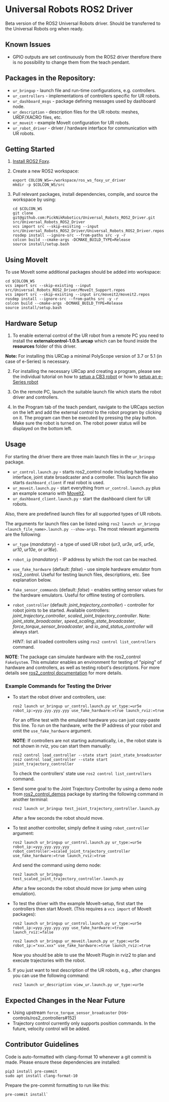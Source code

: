 # Universal Robots ROS2 Driver

Beta version of the ROS2 Universal Robots driver. Should be transferred to the Universal Robots org when ready.

## Known Issues

- GPIO outputs are set continuously from the ROS2 driver therefore there is no possibility to change them from the teach pendant.

## Packages in the Repository:

  - `ur_bringup` - launch file and run-time configurations, e.g. controllers.
  - `ur_controllers` - implementations of controllers specific for UR robots.
  - `ur_dashboard_msgs` - package defining messages used by dashboard node.
  - `ur_description` - description files for the UR robots: meshes, URDF/XACRO files, etc.
  - `ur_moveit` - example MoveIt configuration for UR robots.
  - `ur_robot_driver` - driver / hardware interface for communication with UR robots.


## Getting Started

1. [Install ROS2 Foxy](https://index.ros.org/doc/ros2/Installation/Foxy/Linux-Install-Debians/).

2. Create a new ROS2 workspace:
   ```
   export COLCON_WS=~/workspace/ros_ws_foxy_ur_driver
   mkdir -p $COLCON_WS/src
   ```

3. Pull relevant packages, install dependencies, compile, and source the workspace by using:
   ```
   cd $COLCON_WS
   git clone git@github.com:PickNikRobotics/Universal_Robots_ROS2_Driver.git src/Universal_Robots_ROS2_Driver
   vcs import src --skip-existing --input src/Universal_Robots_ROS2_Driver/Universal_Robots_ROS2_Driver.repos
   rosdep install --ignore-src --from-paths src -y -r
   colcon build --cmake-args -DCMAKE_BUILD_TYPE=Release
   source install/setup.bash
   ```

## Using MoveIt

To use MoveIt some additional packages should be added into workspace:
   ```
   cd $COLCON_WS
   vcs import src --skip-existing --input src/Universal_Robots_ROS2_Driver/MoveIt_Support.repos
   vcs import src --skip-existing --input src/moveit2/moveit2.repos
   rosdep install --ignore-src --from-paths src -y -r
   colcon build --cmake-args -DCMAKE_BUILD_TYPE=Release
   source install/setup.bash
   ```

## Hardware Setup

1. To enable external control of the UR robot from a remote PC you need to install the **externalcontrol-1.0.5.urcap** which can be found inside the **resources** folder of this driver.

**Note:** For installing this URCap a minimal PolyScope version of 3.7 or 5.1 (in case of e-Series) is necessary.

2. For installing the necessary URCap and creating a program, please see the individual tutorial on how to [setup a CB3 robot](/ur_robot_driver/doc/install_urcap_cb3.md) or how to [setup an e-Series robot](/ur_robot_driver/doc/install_urcap_e_series.md)

3. On the remote PC, launch the suitable launch file which starts the robot driver and controllers.

4. In the Program tab of the teach pendant, navigate to the URCaps section on the left and add the external control to the robot program by clicking on it. The program can then be executed by pressing the play button. Make sure the robot is turned on. The robot power status will be displayed on the bottom left.

## Usage

For starting the driver there are three main launch files in the `ur_bringup` package.

  - `ur_control.launch.py` - starts ros2_control node including hardware interface, joint state broadcaster and a controller. This launch file also starts `dashboard_client` if real robot is used.
  - `ur_moveit.launch.py` - start everything from `ur_control.launch.py` plus an example scenario with [MoveIt2](https://moveit.ros.org/).
  - `ur_dashboard_client.launch.py` - start the dashboard client for UR robots.

Also, there are predefined launch files for all supported types of UR robots.

The arguments for launch files can be listed using `ros2 launch ur_bringup <launch_file_name>.launch.py --show-args`.
The most relevant arguments are the following:

  - `ur_type` (*mandatory*) - a type of used UR robot (*ur3*, *ur3e*, *ur5*, *ur5e*, *ur10*, *ur10e*, or *ur16e*).
  - `robot_ip` (*mandatory*) - IP address by which the root can be reached.
  - `use_fake_hardware` (default: *false*) - use simple hardware emulator from ros2_control.
    Useful for testing launch files, descriptions, etc. See explanation below.
  - `fake_sensor_commands` (default: *false*) - enables setting sensor values for the hardware emulators.
    Useful for offline testing of controllers.
  - `robot_controller` (default: *joint_trajectory_controller*) - controller for robot joints to be started.
    Available controllers: *joint_trajectory_controller*, *scaled_joint_trajectory_controller*.
    Note: *joint_state_broadcaster*, *speed_scaling_state_broadcaster*, *force_torque_sensor_broadcaster*, and *io_and_status_controller* will always start.

    *HINT*: list all loaded controllers using `ros2 control list_controllers` command.

**NOTE**: The package can simulate hardware with the ros2_control `FakeSystem`. This emulator enables an environment for testing of "piping" of hardware and controllers, as well as testing robot's descriptions. For more details see [ros2_control documentation](https://ros-controls.github.io/control.ros.org/) for more details.

### Example Commands for Testing the Driver

- To start the robot driver and controllers, use:
   ```
   ros2 launch ur_bringup ur_control.launch.py ur_type:=ur5e robot_ip:=yyy.yyy.yyy.yyy use_fake_hardware:=true launch_rviz:=true
   ```
   For an offline test with the emulated hardware you can just copy-paste this line.
   To run on the hardware, write the IP address of your robot and omit the `use_fake_hardware` argument.

   **NOTE**: If controllers are not starting automatically, i.e., the robot state is not shown in rviz, you can start them manually:
   ```
   ros2 control load_controller --state start joint_state_broadcaster
   ros2 control load_controller --state start joint_trajectory_controller
   ```

   To check the controllers' state use `ros2 control list_controllers` command.

- Send some goal to the Joint Trajectory Controller by using a demo node from [ros2_control_demos](https://github.com/ros-controls/ros2_control_demos) package by starting  the following command in another terminal:
   ```
   ros2 launch ur_bringup test_joint_trajectory_controller.launch.py
   ```
   After a few seconds the robot should move.

- To test another controller, simply define it using `robot_controller` argument:
   ```
   ros2 launch ur_bringup ur_control.launch.py ur_type:=ur5e robot_ip:=yyy.yyy.yyy.yyy robot_controller:=scaled_joint_trajectory_controller use_fake_hardware:=true launch_rviz:=true
   ```
   And send the command using demo node:
   ```
   ros2 launch ur_bringup test_scaled_joint_trajectory_controller.launch.py
   ```
   After a few seconds the robot should move (or jump when using emulation).

- To test the driver with the example MoveIt-setup, first start the controllers then start MoveIt. (This requires a `vcs import` of MoveIt packages):
   ```
   ros2 launch ur_bringup ur_control.launch.py ur_type:=ur5e robot_ip:=yyy.yyy.yyy.yyy use_fake_hardware:=true launch_rviz:=false

   ros2 launch ur_bringup ur_moveit.launch.py ur_type:=ur5e robot_ip:="xxx.xxx" use_fake_hardware:=true launch_rviz:=true
   ```
   Now you should be able to use the MoveIt Plugin in rviz2 to plan and execute trajectories with the robot.

5. If you just want to test description of the UR robots, e.g., after changes you can use the following command:
   ```
   ros2 launch ur_description view_ur.launch.py ur_type:=ur5e
   ```

## Expected Changes in the Near Future

- Using upstream `force_torque_sensor_broadcaster` (ros-controls/ros2_controllers#152)
- Trajectory control currently only supports position commands. In the future, velocity control will be added.


## Contributor Guidelines
Code is auto-formatted with clang-format 10 whenever a git commit is made. Please ensure these dependencies are installed:
  ```
  pip3 install pre-commit
  sudo apt install clang-format-10
  ```

Prepare the pre-commit formatting to run like this:
  ```
  pre-commit install`
  ```
